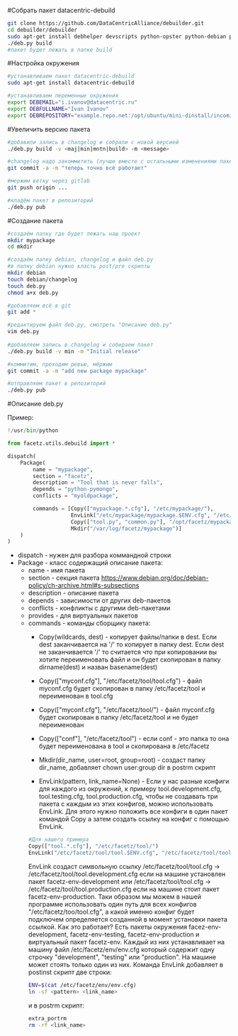 #Собрать пакет datacentric-debuild
```bash
git clone https://github.com/DataCentricAlliance/debuilder.git
cd debuilder/debuilder
sudo apt-get install debhelper devscripts python-opster python-debian python-tz
./deb.py build
#пакет будет лежать в папке build
```

#Настройка окружения

```bash
#устанавливаем пакет datacentric-debuild
sudo apt-get install datacentric-debuild

#устанавливаем переменные окружения
export DEBEMAIL="i.ivanov@datacentric.ru"
export DEBFULLNAME="Ivan Ivanov"
export DEBREPOSITORY="example.repo.net:/opt/ubuntu/mini-dinstall/incoming/"
```

#Увеличить версию пакета
```bash
#добавили запись в changelog и собрали с новой версией
./deb.py build -v <maj|min|mntn|build> -m <message>

#changelog надо закоммитить (лучше вместе с остальными изменениями пакета)
git commit -a -m "теперь точно всё работает"

#мержим ветку через gitlab
git push origin ...

#кладём пакет в репозиторий
./deb.py pub
```

#Создание пакета

```bash
#создаём папку где будет лежать наш проект
mkdir mypackage
cd mkdir

#создаём папку debian, changelog и файл deb.py
#в папку debian нужно класть post/pre скрипты
mkdir debian
touch debian/changelog
touch deb.py
chmod a+x deb.py

#добавляем всё в git
git add *

#редактируем файл deb.py, смотреть "Описание deb.py"
vim deb.py
 
#добавляем запись в changelog и собираем пакет
./deb.py build -v min -m "Initial release"

#коммитим, проходим ревью, мёржим
git commit -a -m "add new package mypackage"

#отправляем пакет в репозиторий
./deb.py pub
```

#Описание deb.py

Пример:
```python
!/usr/bin/python

from facetz.utils.debuild import *

dispatch(
    Package(
        name = "mypackage",
        section = "facetz",
        description = "Tool that is never falls",
        depends = "python-pymongo",
        conflicts = "myoldpackage",

        commands = [Copy(["mypackage.*.cfg"], "/etc/mypackage/"),
                    EnvLink("/etc/mypackage/mypackage.$ENV.cfg", "/etc/mypackage/mypackage.cfg"),
                    Copy(["tool.py", "common.py"], "/opt/facetz/mypackage/")              
                    Mkdir("/var/log/facetz/mypackage")]
    )
)
```

* dispatch - нужен для разбора коммандной строки
* Package - класс содержащий описание пакета:
    * name - имя пакета
    * section - секция пакета https://www.debian.org/doc/debian-policy/ch-archive.html#s-subsections
    * description - описание пакета
    * depends - зависимости от других deb-пакетов
    * conflicts - конфликты с другими deb-пакетами
    * provides - для виртуальных пакетов
    * commands - команды сборщику пакета:
        * Copy(wildcards, dest) - копирует файлы/папки в dest. Если dest заканчивается на '/' то копирует в папку dest. Если dest не заканчивается '/' то считается что при копировании вы хотите переименовать файл и он будет скопирован в папку dirname(dest) и назван basename(dest)
        * Copy(["myconf.cfg"], "/etc/facetz/tool/tool.cfg") - файл myconf.cfg будет скопирован в папку /etc/facetz/tool и переименован в tool.cfg
        * Copy(["myconf.cfg"], "/etc/facetz/tool/") - файл myconf.cfg будет скопирован в папку /etc/facetz/tool и не будет переименован
        * Copy(["conf"], "/etc/facetz/tool") - если conf - это папка то она будет переименована в tool и скопирована в /etc/facetz
        * Mkdir(dir_name, user=root, group=root) - создаст папку dir_name, добавляет chown user:group dir в postrm скрипт

        * EnvLink(pattern, link_name=None) - Если у нас разные конфиги для каждого из окружений, к примеру tool.development.cfg, tool.testing.cfg, tool.production.cfg, чтобы не создавать три пакета с каждым из этих конфигов, можно использовать EnvLink. Для этого нужно положить все конфиги в один пакет командой Copy а затем создать ссылку на конфиг с помощью EnvLink.
        ```python
        #Для нашего примера
        Copy(["tool.*.cfg"], "/etc/facetz/tool/")
        EnvLink("/etc/facetz/tool/tool.$ENV.cfg", "/etc/facetz/tool/tool.cfg")
        ```
        EnvLink создаст символьную ссылку /etc/facetz/tool/tool.cfg -> /etc/facetz/tool/tool.development.cfg если на машине установлен пакет facetz-env-development или /etc/facetz/tool/tool.cfg -> /etc/facetz/tool/tool.production.cfg если на машине стоит пакет facetz-env-production. Таки образом мы можем в нашей программе использовать один путь для всех конфигов "/etc/facetz/too/tool.cfg", а какой именно конфиг будет подключем определяется созданной в момент установки пакета ссылкой.
        Как это работает? Есть пакеты окружения facez-env-development, facetz-env-testing, facetz-env-production и виртуальный пакет facetz-env. Каждый из них устанавливает на машину файл /etc/facetz/env/env.cfg который содержит одну строчку "development", "testing" или "production". На машине может стоять только один из них. Команда EnvLink добавляет в postinst скрипт две строки:
        ```bash
        ENV=$(cat /etc/facetz/env/env.cfg)
        ln -sf <pattern> <link_name>
        ```
        и в postrm скрипт:
        ```bash
        extra_portrm
        rm -rf <link_name>
        ```
    
    
